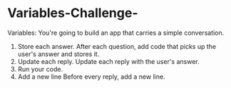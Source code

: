 # Variables-Challenge-
Variables: You're going to build an app that carries a simple conversation.
1. Store each answer.
After each question, add code that picks up the user's answer and stores it.
2. Update each reply.
Update each reply with the user's answer.
3. Run your code.
4. Add a new line
Before every reply, add a new line.
